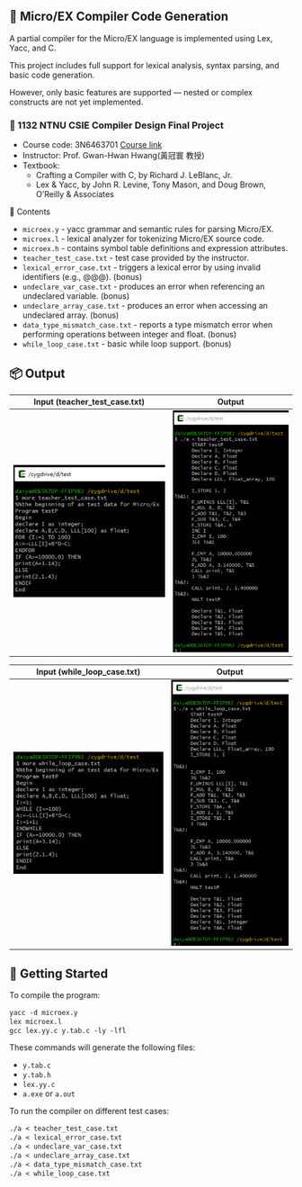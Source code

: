 ## 📝 Micro/EX Compiler Code Generation
A partial compiler for the Micro/EX language is implemented using Lex, Yacc, and C.

This project includes full support for lexical analysis, syntax parsing, and basic code generation.

However, only basic features are supported — nested or complex constructs are not yet implemented.

### 🔗 1132 NTNU CSIE Compiler Design Final Project

- Course code: 3N6463701 [Course link](https://web.ntnu.edu.tw/~ghhwang/course.html)
- Instructor: Prof. Gwan-Hwan Hwang(黃冠寰 教授)
- Textbook:
  - Crafting a Compiler with C, by Richard J. LeBlanc, Jr.
  - Lex & Yacc, by John R. Levine, Tony Mason, and Doug Brown, O’Reilly & Associates

📁 Contents
- `microex.y` - yacc grammar and semantic rules for parsing Micro/EX.
- `microex.l` - lexical analyzer for tokenizing Micro/EX source code.
- `microex.h` - contains symbol table definitions and expression attributes.
- `teacher_test_case.txt` - test case provided by the instructor.
- `lexical_error_case.txt` - triggers a lexical error by using invalid identifiers (e.g., @@@). (bonus)
- `undeclare_var_case.txt` - produces an error when referencing an undeclared variable. (bonus)
- `undeclare_array_case.txt` - produces an error when accessing an undeclared array. (bonus)
- `data_type_mismatch_case.txt` - reports a type mismatch error when performing operations between integer and float. (bonus)
- `while_loop_case.txt` - basic while loop support. (bonus)

## 📦 Output
| Input (teacher_test_case.txt) | Output |
|-------------|-----------------|
| ![Input1](image/1.PNG) | ![Output1](image/2.PNG) |

| Input (while_loop_case.txt) | Output |
|-------------|-----------------|
| ![Input2](image/3.PNG) | ![Output2](image/4.PNG) |

## 🚀 Getting Started
To compile the program:
```
yacc -d microex.y
lex microex.l
gcc lex.yy.c y.tab.c -ly -lfl
```
These commands will generate the following files:
- `y.tab.c`
- `y.tab.h`
- `lex.yy.c`
- `a.exe` or `a.out`

To run the compiler on different test cases:
```
./a < teacher_test_case.txt
./a < lexical_error_case.txt
./a < undeclare_var_case.txt
./a < undeclare_array_case.txt
./a < data_type_mismatch_case.txt
./a < while_loop_case.txt
```
